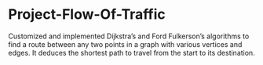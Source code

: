 # Project-Flow-Of-Traffic
Customized and implemented Dijkstra’s and Ford Fulkerson’s algorithms to find a route between any two points in a graph with various vertices and edges. It deduces the shortest path to travel from the start to its destination.
